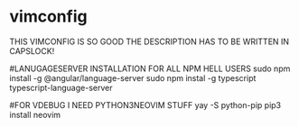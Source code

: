 # vimconfig

THIS VIMCONFIG IS SO GOOD THE DESCRIPTION HAS TO BE WRITTEN IN CAPSLOCK!

#LANUGAGESERVER INSTALLATION FOR ALL NPM HELL USERS
sudo npm install -g @angular/language-server
sudo npm instal -g typescript typescript-language-server

#FOR VDEBUG I NEED PYTHON3NEOVIM STUFF
yay -S python-pip
pip3 install neovim

